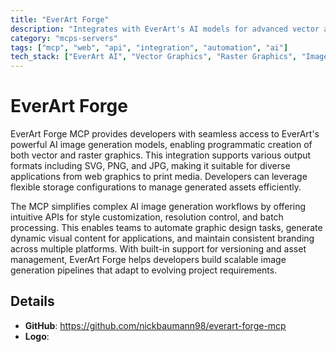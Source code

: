 ```yaml
---
title: "EverArt Forge"
description: "Integrates with EverArt's AI models for advanced vector and raster image generation with flexible storage options."
category: "mcps-servers"
tags: ["mcp", "web", "api", "integration", "automation", "ai"]
tech_stack: ["EverArt AI", "Vector Graphics", "Raster Graphics", "Image Generation", "AI Models"]
---
```


# EverArt Forge

EverArt Forge MCP provides developers with seamless access to EverArt's powerful AI image generation models, enabling programmatic creation of both vector and raster graphics. This integration supports various output formats including SVG, PNG, and JPG, making it suitable for diverse applications from web graphics to print media. Developers can leverage flexible storage configurations to manage generated assets efficiently.

The MCP simplifies complex AI image generation workflows by offering intuitive APIs for style customization, resolution control, and batch processing. This enables teams to automate graphic design tasks, generate dynamic visual content for applications, and maintain consistent branding across multiple platforms. With built-in support for versioning and asset management, EverArt Forge helps developers build scalable image generation pipelines that adapt to evolving project requirements.

## Details

- **GitHub**: https://github.com/nickbaumann98/everart-forge-mcp
- **Logo**: 
